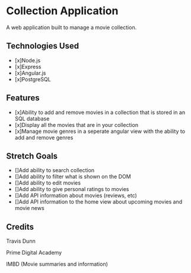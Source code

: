 # Collection Application
A web application built to manage a movie collection.
## Technologies Used
- [x]Node.js
- [x]Express
- [x]Angular.js
- [x]PostgreSQL
## Features
- [x]Ability to add and remove movies in a collection that is stored in an SQL database
- [x]Display all the movies that are in your collection
- [x]Manage movie genres in a seperate angular view with the ability to add and remove genres
## Stretch Goals
- []Add ability to search collection 
- []Add ability to filter what is shown on the DOM 
- []Add ability to edit movies
- []Add ability to give personal ratings to movies
- []Add API information about movies (reviews, etc)
- []Add API information to the home view about upcoming movies and movie news

## Credits
Travis Dunn

Prime Digital Academy

IMBD (Movie summaries and information)